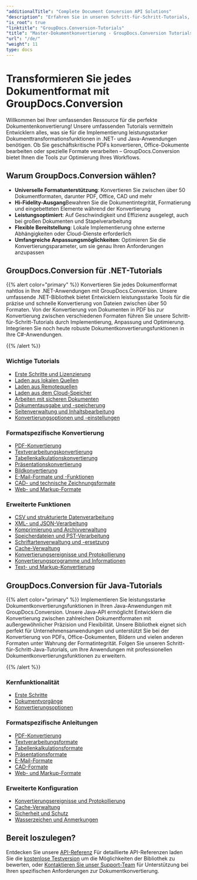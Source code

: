 ```yaml
---
"additionalTitle": "Complete Document Conversion API Solutions"
"description": "Erfahren Sie in unseren Schritt-für-Schritt-Tutorials, wie Sie PDF, Word, Excel, PowerPoint und über 50 weitere Formate konvertieren. Implementieren Sie die nahtlose Dokumentkonvertierung in Ihren Anwendungen."
"is_root": true
"linktitle": "GroupDocs.Conversion-Tutorials"
"title": "Master-Dokumentkonvertierung - GroupDocs.Conversion Tutorials & Anleitungen"
"url": "/de/"
"weight": 11
type: docs
---
```

# Transformieren Sie jedes Dokumentformat mit GroupDocs.Conversion

Willkommen bei Ihrer umfassenden Ressource für die perfekte Dokumentenkonvertierung! Unsere umfassenden Tutorials vermitteln Entwicklern alles, was sie für die Implementierung leistungsstarker Dokumenttransformationsfunktionen in .NET- und Java-Anwendungen benötigen. Ob Sie geschäftskritische PDFs konvertieren, Office-Dokumente bearbeiten oder spezielle Formate verarbeiten – GroupDocs.Conversion bietet Ihnen die Tools zur Optimierung Ihres Workflows.

## Warum GroupDocs.Conversion wählen?

- **Universelle Formatunterstützung**: Konvertieren Sie zwischen über 50 Dokumentformaten, darunter PDF, Office, CAD und mehr
- **Hi-Fidelity-Ausgang**Bewahren Sie die Dokumentintegrität, Formatierung und eingebetteten Elemente während der Konvertierung
- **Leistungsoptimiert**: Auf Geschwindigkeit und Effizienz ausgelegt, auch bei großen Dokumenten und Stapelverarbeitung
- **Flexible Bereitstellung**: Lokale Implementierung ohne externe Abhängigkeiten oder Cloud-Dienste erforderlich
- **Umfangreiche Anpassungsmöglichkeiten**: Optimieren Sie die Konvertierungsparameter, um sie genau Ihren Anforderungen anzupassen

## GroupDocs.Conversion für .NET-Tutorials

{{% alert color="primary" %}}
Konvertieren Sie jedes Dokumentformat nahtlos in Ihre .NET-Anwendungen mit GroupDocs.Conversion. Unsere umfassende .NET-Bibliothek bietet Entwicklern leistungsstarke Tools für die präzise und schnelle Konvertierung von Dateien zwischen über 50 Formaten. Von der Konvertierung von Dokumenten in PDF bis zur Konvertierung zwischen verschiedenen Formaten führen Sie unsere Schritt-für-Schritt-Tutorials durch Implementierung, Anpassung und Optimierung. Integrieren Sie noch heute robuste Dokumentkonvertierungsfunktionen in Ihre C#-Anwendungen.

{{% /alert %}}

### Wichtige Tutorials

- [Erste Schritte und Lizenzierung](./net/getting-started-licensing/)
- [Laden aus lokalen Quellen](./net/loading-from-local-sources/)
- [Laden aus Remotequellen](./net/loading-from-remote-sources/)
- [Laden aus dem Cloud-Speicher](./net/loading-from-cloud-storage/)
- [Arbeiten mit sicheren Dokumenten](./net/working-with-secure-documents/)
- [Dokumentausgabe und -speicherung](./net/document-output-saving/)
- [Seitenverwaltung und Inhaltsbearbeitung](./net/page-management-content-manipulation/)
- [Konvertierungsoptionen und -einstellungen](./net/conversion-options-settings/)

### Formatspezifische Konvertierung

- [PDF-Konvertierung](./net/pdf-conversion/)
- [Textverarbeitungskonvertierung](./net/word-processing-conversion/)
- [Tabellenkalkulationskonvertierung](./net/spreadsheet-conversion/)
- [Präsentationskonvertierung](./net/presentation-conversion/)
- [Bildkonvertierung](./net/image-conversion/)
- [E-Mail-Formate und -Funktionen](./net/email-formats-features/)
- [CAD- und technische Zeichnungsformate](./net/cad-technical-drawing-formats/)
- [Web- und Markup-Formate](./net/web-markup-formats/)

### Erweiterte Funktionen

- [CSV und strukturierte Datenverarbeitung](./net/csv-structured-data-processing/)
- [XML- und JSON-Verarbeitung](./net/xml-json-processing/)
- [Komprimierung und Archivverwaltung](./net/compression-archive-handling/)
- [Speicherdateien und PST-Verarbeitung](./net/storage-files-pst-processing/)
- [Schriftartenverwaltung und -ersetzung](./net/font-handling-substitution/)
- [Cache-Verwaltung](./net/cache-management/)
- [Konvertierungsereignisse und Protokollierung](./net/conversion-events-logging/)
- [Konvertierungsprogramme und Informationen](./net/conversion-utilities-information/)
- [Text- und Markup-Konvertierung](./net/text-markup-conversion/)

## GroupDocs.Conversion für Java-Tutorials

{{% alert color="primary" %}}
Implementieren Sie leistungsstarke Dokumentkonvertierungsfunktionen in Ihren Java-Anwendungen mit GroupDocs.Conversion. Unsere Java-API ermöglicht Entwicklern die Konvertierung zwischen zahlreichen Dokumentformaten mit außergewöhnlicher Präzision und Flexibilität. Unsere Bibliothek eignet sich perfekt für Unternehmensanwendungen und unterstützt Sie bei der Konvertierung von PDFs, Office-Dokumenten, Bildern und vielen anderen Formaten unter Wahrung der Formatintegrität. Folgen Sie unseren Schritt-für-Schritt-Java-Tutorials, um Ihre Anwendungen mit professionellen Dokumentkonvertierungsfunktionen zu erweitern.

{{% /alert %}}

### Kernfunktionalität

- [Erste Schritte](./java/getting-started/)
- [Dokumentvorgänge](./java/document-operations/)
- [Konvertierungsoptionen](./java/conversion-options/)

### Formatspezifische Anleitungen

- [PDF-Konvertierung](./java/pdf-conversion/)
- [Textverarbeitungsformate](./java/word-processing-formats/)
- [Tabellenkalkulationsformate](./java/spreadsheet-formats/)
- [Präsentationsformate](./java/presentation-formats/)
- [E-Mail-Formate](./java/email-formats/)
- [CAD-Formate](./java/cad-formats/)
- [Web- und Markup-Formate](./java/web-markup-formats/)

### Erweiterte Konfiguration

- [Konvertierungsereignisse und Protokollierung](./java/conversion-events-logging/)
- [Cache-Verwaltung](./java/cache-management/)
- [Sicherheit und Schutz](./java/security-protection/)
- [Wasserzeichen und Anmerkungen](./java/watermarks-annotations/)

## Bereit loszulegen?

Entdecken Sie unsere [API-Referenz](https://reference.groupdocs.com/) Für detaillierte API-Referenzen laden Sie die [kostenlose Testversion](https://releases.groupdocs.com/) um die Möglichkeiten der Bibliothek zu bewerten, oder [Kontaktieren Sie unser Support-Team](https://forum.groupdocs.com/) für Unterstützung bei Ihren spezifischen Anforderungen zur Dokumentkonvertierung.